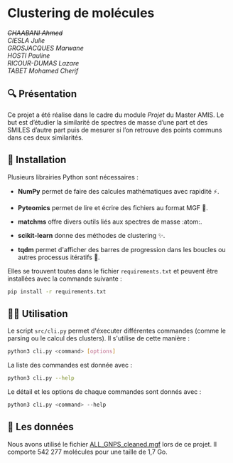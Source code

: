 # Clustering de molécules

*~~CHAABANI Ahmed~~*  
*CIESLA Julie*  
*GROSJACQUES Marwane*  
*HOSTI Pauline*  
*RICOUR-DUMAS Lazare*  
*TABET Mohamed Cherif*  

## :mag: Présentation

Ce projet a été réalise dans le cadre du module _Projet_ du Master AMIS. Le but est d’étudier la similarité de spectres de masse d’une part et des SMILES d’autre part puis
de mesurer si l’on retrouve des points communs dans ces deux similarités.

## :hammer: Installation

Plusieurs librairies Python sont nécessaires :
* **NumPy** permet de faire des calcules mathématiques avec rapidité :zap:.

* **Pyteomics** permet de lire et écrire des fichiers au format MGF :scroll:.

* **matchms** offre divers outils liés aux spectres de masse :atom:.

* **scikit-learn** donne des méthodes de clustering :sparkles:.

* **tqdm** permet d'afficher des barres de progression dans les boucles ou autres processus itératifs :signal_strength:.

Elles se trouvent toutes dans le fichier `requirements.txt` et peuvent être installées avec la commande suivante :  
```bash
pip install -r requirements.txt
```

## :technologist: Utilisation

Le script `src/cli.py` permet d'éxecuter différentes commandes (comme le parsing ou le calcul des clusters). Il s'utilise de cette manière :
```bash
python3 cli.py <command> [options]
```

La liste des commandes est donnée avec :
```bash
python3 cli.py --help
```

Le détail et les options de chaque commandes sont donnés avec :
```bash
python3 cli.py <command> --help
```

## :link: Les données

Nous avons utilisé le fichier [ALL_GNPS_cleaned.mgf](https://zenodo.org/records/11193898) lors de ce projet. Il comporte 542 277 molécules pour une taille de 1,7 Go.
